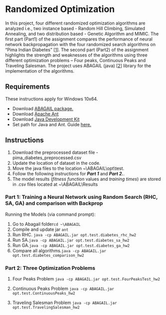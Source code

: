 # Randomized Optimization
In this project, four different randomized optimization algorithms are analyzed i.e., two instance based - Random Hill Climbing, Simulated Annealing, and two distribution based - Genetic Algorithm and MIMIC. The first part (Part1) of the assignment compares the performance of neural network backpropagation with the four randomized search algorithms on “Pima Indian Diabetes” [[1](https://www.openml.org/d/37)]. The second part (Part2) of the assignment highlights the strength and weaknesses of the algorithms using three different optimization problems – Four peaks, Continuous Peaks and Traveling Salesman. The project uses ABAGAIL (java) [[2](https://github.com/pushkar/ABAGAIL)] library for the implementation of the algorithms.

## Requirements
These instructions apply for Windows 10x64. 
* Download [ABAGAIL package.](https://github.com/pushkar/ABAGAIL)  
* Download [Apache Ant](https://ant.apache.org/bindownload.cgi)
* Download [Java Development Kit](https://www.oracle.com/technetwork/java/javase/downloads/jdk10-downloads-4416644.html)
* Set path for Java and Ant. Guide [here.](https://www.mkyong.com/ant/how-to-install-apache-ant-on-windows/)


## Instructions
1. Download the preprocessed dataset file - pima_diabetes_preprocessed.csv
2. Update the location of dataset in the code.
2. Move the java files to the location ~\ABAGAIL\opt\test.
3. Follow the following instructions for ***Part 1*** and ***Part 2.***.
4. The model results (*fitness function* values and *training times*) are stored in .csv files located at ~\ABAGAIL\Results

### Part 1: Training a Neural Network using Random Search (RHC, SA, GA) and comparison with Backprop
Running the Models (via command prompt):
1. Go to Abagail folder```cd ~\ABAGAIL```
2. Compile and update jar ```ant```
3. Run RHC. ```java -cp ABAGAIL.jar opt.test.diabetes_rhc_hw2```
4. Run SA.```java -cp ABAGAIL.jar opt.test.diabetes_sa_hw2```
5. Run GA.```java -cp ABAGAIL.jar opt.test.diabetes_ga_hw2```
6. Compare all algorithms.```java -cp ABAGAIL.jar opt.test.diabetes_comparison_hw2```

### Part 2: Three Optimization Problems
1. Four Peaks Problem 
```java -cp ABAGAIL.jar opt.test.FourPeaksTest_hw2```

2. Continuous Peaks Problem 
```java -cp ABAGAIL.jar opt.test.ContinuousPeaks_hw2```

3. Traveling Salesman Problem 
```java -cp ABAGAIL.jar opt.test.TravelingSalesman_hw2```




